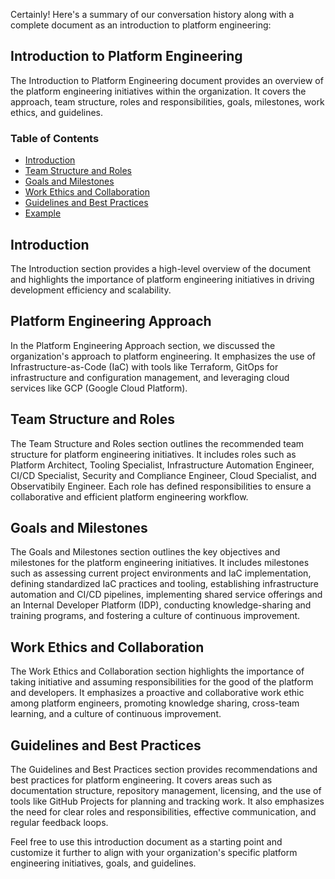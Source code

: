 Certainly! Here's a summary of our conversation history along with a complete document as an introduction to platform engineering:

## Introduction to Platform Engineering

The Introduction to Platform Engineering document provides an overview of the platform engineering initiatives within the organization. It covers the approach, team structure, roles and responsibilities, goals, milestones, work ethics, and guidelines.

### Table of Contents

- [Introduction](./introduction.md)
- [Team Structure and Roles](./team-structure-and-roles)
- [Goals and Milestones](./goals-and-milestones.md)
- [Work Ethics and Collaboration](./work-ethics-and-collaboration.md)
- [Guidelines and Best Practices](./guidelines-and-best-practices.md)
- [Example](./example.md)

## Introduction

The Introduction section provides a high-level overview of the document and highlights the importance of platform engineering initiatives in driving development efficiency and scalability.

## Platform Engineering Approach

In the Platform Engineering Approach section, we discussed the organization's approach to platform engineering. It emphasizes the use of Infrastructure-as-Code (IaC) with tools like Terraform, GitOps for infrastructure and configuration management, and leveraging cloud services like GCP (Google Cloud Platform).

## Team Structure and Roles

The Team Structure and Roles section outlines the recommended team structure for platform engineering initiatives. It includes roles such as Platform Architect, Tooling Specialist, Infrastructure Automation Engineer, CI/CD Specialist, Security and Compliance Engineer, Cloud Specialist, and Observatibily Engineer. Each role has defined responsibilities to ensure a collaborative and efficient platform engineering workflow.

## Goals and Milestones

The Goals and Milestones section outlines the key objectives and milestones for the platform engineering initiatives. It includes milestones such as assessing current project environments and IaC implementation, defining standardized IaC practices and tooling, establishing infrastructure automation and CI/CD pipelines, implementing shared service offerings and an Internal Developer Platform (IDP), conducting knowledge-sharing and training programs, and fostering a culture of continuous improvement.

## Work Ethics and Collaboration

The Work Ethics and Collaboration section highlights the importance of taking initiative and assuming responsibilities for the good of the platform and developers. It emphasizes a proactive and collaborative work ethic among platform engineers, promoting knowledge sharing, cross-team learning, and a culture of continuous improvement.

## Guidelines and Best Practices

The Guidelines and Best Practices section provides recommendations and best practices for platform engineering. It covers areas such as documentation structure, repository management, licensing, and the use of tools like GitHub Projects for planning and tracking work. It also emphasizes the need for clear roles and responsibilities, effective communication, and regular feedback loops.

Feel free to use this introduction document as a starting point and customize it further to align with your organization's specific platform engineering initiatives, goals, and guidelines.

